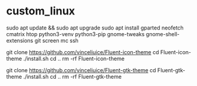 # custom_linux

sudo apt update && sudo apt upgrade
sudo apt install gparted neofetch cmatrix htop python3-venv python3-pip gnome-tweaks gnome-shell-extensions git screen mc ssh 

git clone https://github.com/vinceliuice/Fluent-icon-theme
cd Fluent-icon-theme
./install.sh
cd ..
rm -rf Fluent-icon-theme


git clone https://github.com/vinceliuice/Fluent-gtk-theme
cd Fluent-gtk-theme
./install.sh
cd ..
rm -rf Fluent-gtk-theme
